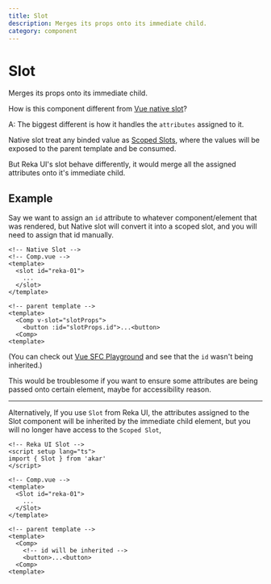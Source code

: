 ```yaml
---
title: Slot
description: Merges its props onto its immediate child.
category: component
---
```


# Slot

<Description>
Merges its props onto its immediate child.
</Description>

<Callout type="info" title="Question">

How is this component different from [Vue native slot](https://vuejs.org/guide/components/slots.html)?

A: The biggest different is how it handles the `attributes` assigned to it.

</Callout>

Native slot treat any binded value as [Scoped Slots](https://vuejs.org/guide/components/slots.html#scoped-slots), where the values will be exposed to the parent template and be consumed.

But Reka UI's slot behave differently, it would merge all the assigned attributes onto it's immediate child.

## Example

Say we want to assign an `id` attribute to whatever component/element that was rendered, but Native slot will convert it into a scoped slot, and you will need to assign that id manually.

```vue
<!-- Native Slot -->
<!-- Comp.vue -->
<template>
  <slot id="reka-01">
    ...
  </slot>
</template>

<!-- parent template -->
<template>
  <Comp v-slot="slotProps">
    <button :id="slotProps.id">...<button>
  <Comp>
<template>
```
(You can check out
[Vue SFC Playground](https://play.vuejs.org/#eNp9UrFOwzAQ/ZWTly4oUelWhUgFdYABKmD0EpJr45LYln1JK1X5d84OTQEB2/m9d+fnez6JlbVJ36FYisyXTlkCj9TZXGrVWuMITuBwCwNsnWlhxtLZRN2Z1o64FEkaTmGUFFKD1Fk6zuNJfCBsbVMQ8gkgq+f5xhnr0xWRU28doQelwTeG4FB4PSMoC+cUVmB6dFnKDbEx3BErrrmNjM4VO65N11RQFz2Cqm6kmF8vpMjST0XsjPa4zNLJirgS5Eujt2qX7L3RvINT0EpRslY16J4sKaO9FEuITOCKpjGHh4iR6/DqjJc1lu+/4Ht/DJgUG4ceXc/7mTgq3A5ppNcvj3jkeiJbU3UNq/8hn9GbpgseR9ltpyu2/UUX3d7HuJTevfr1kVD786OC0aAcol4KTi+s6a+nX+wukkXsk3rgLZ6TD5/oW9C895jpJZScvwUjP4IYPgAfN9Yc) and see that the `id` wasn't being inherited.)

This would be troublesome if you want to ensure some attributes are being passed onto certain element, maybe for accessibility reason.

---

Alternatively, If you use `Slot` from Reka UI, the attributes assigned to the Slot component will be inherited by the immediate child element, but you will no longer have access to the `Scoped Slot`,

```vue
<!-- Reka UI Slot -->
<script setup lang="ts">
import { Slot } from 'akar'
</script>

<!-- Comp.vue -->
<template>
  <Slot id="reka-01">
    ...
  </Slot>
</template>

<!-- parent template -->
<template>
  <Comp>
    <!-- id will be inherited -->
    <button>...<button>
  <Comp>
<template>
```
